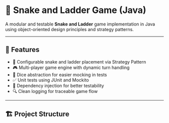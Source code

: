 # 🎲 Snake and Ladder Game (Java)

A modular and testable **Snake and Ladder** game implementation in Java using object-oriented design principles and strategy patterns.

---

## 🚀 Features

- 🎯 Configurable snake and ladder placement via Strategy Pattern
- 🎮 Multi-player game engine with dynamic turn handling
- 🎲 Dice abstraction for easier mocking in tests
- ✅ Unit tests using JUnit and Mockito
- 🧪 Dependency injection for better testability
- 🔍 Clean logging for traceable game flow

---

## 🏗️ Project Structure


